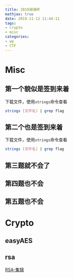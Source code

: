 ```yaml
---
title: 2019湖湘杯
mathjax: true
date: 2019-11-12 11:44:11
tags:
- crypto
- misc
categories:
- wp
- CTF
---
```


# Misc

## 第一个貌似是签到来着

下载文件，使用`strings`命令查看

```bash
strings [文件名] | grep flag
```



## 第二个也是签到来着

下载文件，使用`strings`命令查看

```bash
strings [文件名] | grep flag
```

## 第三题就不会了

## 第四题也不会

## 第五题也不会



# Crypto

## easyAES

## rsa

[RSA-集锦](https://ifpop.github.io/2019/10/21/RSA-集锦/#more)